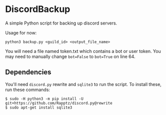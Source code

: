 # DiscordBackup
A simple Python script for backing up discord servers.

Usage for now:

`python3 backup.py <guild_id> <output_file_name>`

You will need a file named token.txt which contains a bot or user token.
You may need to manually change `bot=False` to `bot=True` on line 64.

## Dependencies
You'll need `discord.py` rewrite and `sqlite3` to run the script. To install these, run these commands:
```
$ sudo -H python3 -m pip install -U git+https://github.com/Rapptz/discord.py@rewrite
$ sudo apt-get install sqlite3
```
